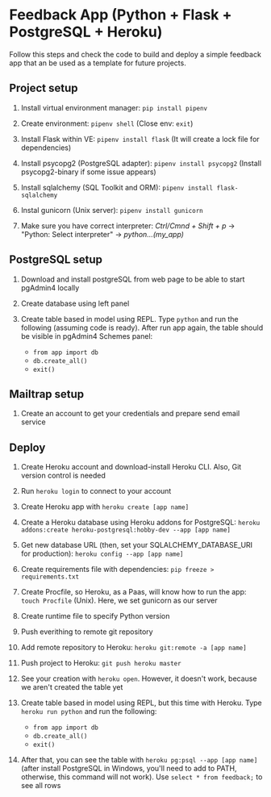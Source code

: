 # Feedback App (Python + Flask + PostgreSQL + Heroku)

Follow this steps and check the code to build and deploy a simple feedback app that an be used as a template for future projects.

## Project setup

1. Install virtual environment manager: `pip install pipenv`

2. Create environment: `pipenv shell` (Close env: `exit`)

3. Install Flask within VE: `pipenv install flask` (It will create a lock file for dependencies)

4. Install psycopg2 (PostgreSQL adapter): `pipenv install psycopg2` (Install psycopg2-binary if some issue appears)

5. Install sqlalchemy (SQL Toolkit and ORM): `pipenv install flask-sqlalchemy`

6. Instal gunicorn (Unix server): `pipenv install gunicorn`

7. Make sure you have correct interpreter: _Ctrl/Cmnd + Shift + p_ -> "Python: Select interpreter" -> _python...(my_app)_

## PostgreSQL setup

1. Download and install postgreSQL from web page to be able to start pgAdmin4 locally

2. Create database using left panel

3. Create table based in model using REPL. Type `python` and run the following (assuming code is ready). After run app again, the table should be visible in pgAdmin4 Schemes panel:
    - `from app import db`
    - `db.create_all()`
    - `exit()`

## Mailtrap setup

1. Create an account to get your credentials and prepare send email service

## Deploy

1. Create Heroku account and download-install Heroku CLI. Also, Git version control is needed

2. Run `heroku login` to connect to your account

3. Create Heroku app with `heroku create [app name]`

4. Create a Heroku database using Heroku addons for PostgreSQL: `heroku addons:create heroku-postgresql:hobby-dev --app [app name]`

5. Get new database URL (then, set your SQLALCHEMY_DATABASE_URI for production): `heroku config --app [app name]`

6. Create requirements file with dependencies: `pip freeze > requirements.txt`

7. Create Procfile, so Heroku, as a Paas, will know how to run the app: `touch Procfile` (Unix). Here, we set gunicorn as our server

8. Create runtime file to specify Python version

9. Push everithing to remote git repository

10. Add remote repository to Heroku: `heroku git:remote -a [app name]`

11. Push project to Heroku: `git push heroku master`

12. See your creation with `heroku open`. However, it doesn't work, because we aren't created the table yet

13. Create table based in model using REPL, but this time with Heroku. Type `heroku run python` and run the following:
    - `from app import db`
    - `db.create_all()`
    - `exit()`

14. After that, you can see the table with `heroku pg:psql --app [app name]` (after install PostgreSQL in Windows, you'll need to add to PATH, otherwise, this command will not work). Use `select * from feedback;` to see all rows
